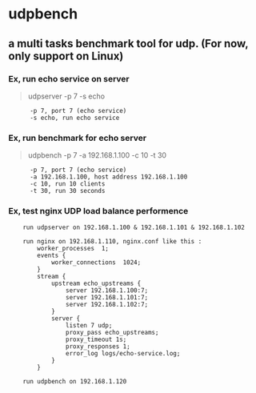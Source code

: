 # udpbench
## a multi tasks benchmark tool for udp. (For now, only support on Linux)

### Ex, run echo service on server
> udpserver -p 7 -s echo
```
      -p 7, port 7 (echo service)
      -s echo, run echo service
```

### Ex, run benchmark for echo server
> udpbench -p 7 -a 192.168.1.100 -c 10 -t 30
```
      -p 7, port 7 (echo service)
      -a 192.168.1.100, host address 192.168.1.100
      -c 10, run 10 clients
      -t 30, run 30 seconds
```

### Ex, test nginx UDP load balance performence
```
    run udpserver on 192.168.1.100 & 192.168.1.101 & 192.168.1.102

    run nginx on 192.168.1.110, nginx.conf like this :
        worker_processes  1;
        events {
            worker_connections  1024;
        }
        stream {
            upstream echo_upstreams {
                server 192.168.1.100:7;
                server 192.168.1.101:7;
                server 192.168.1.102:7;
            }
            server {
                listen 7 udp;
                proxy_pass echo_upstreams;
                proxy_timeout 1s;
                proxy_responses 1;
                error_log logs/echo-service.log;
            }
        }

    run udpbench on 192.168.1.120
```
